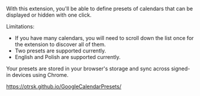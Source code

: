 With this extension, you'll be able to define presets of calendars that can be displayed or hidden with one click.

Limitations:
- If you have many calendars, you will need to scroll down the list once for the extension to discover all of them.
- Two presets are supported currently.
- English and Polish are supported currently.

Your presets are stored in your browser's storage and sync across signed-in devices using Chrome.

https://otrsk.github.io/GoogleCalendarPresets/

